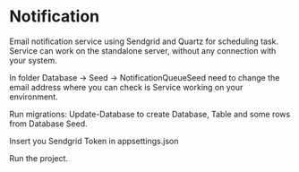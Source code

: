 # Notification
Email notification service using Sendgrid and Quartz for scheduling task. Service can work on the standalone server, without any connection with your system.

In folder Database -> Seed -> NotificationQueueSeed need to change the email address where you can check is Service working on your environment.

Run migrations: Update-Database to create Database, Table and some rows from Database Seed.

Insert you Sendgrid Token in appsettings.json

Run the project.
